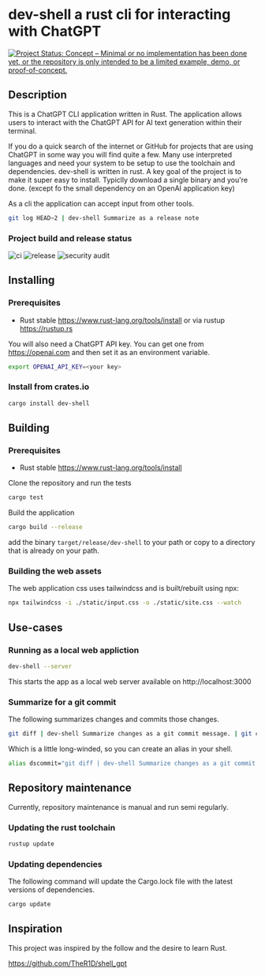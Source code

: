 # dev-shell a rust cli for interacting with ChatGPT

[![Project Status: Concept – Minimal or no implementation has been done yet, or the repository is only intended to be a limited example, demo, or proof-of-concept.](https://www.repostatus.org/badges/latest/concept.svg)](https://www.repostatus.org/#concept)

## Description

This is a ChatGPT CLI application written in Rust. The application allows users to interact with the ChatGPT API for AI text generation within their terminal.

If you do a quick search of the internet or GitHub for projects that are using ChatGPT in some way you will find quite a few. Many use interpreted languages and need your system to be setup to use the toolchain and dependencies. dev-shell is written in rust. A key goal of the project is to make it super easy to install. Typiclly download a single binary and you're done. (except fo the small dependency on an OpenAI application key)

As a cli the application can accept input from other tools.

```bash
git log HEAD~2 | dev-shell Summarize as a release note
```

### Project build and release status

![ci](https://github.com/grahambrooks/dev-shell/actions/workflows/ci.yaml/badge.svg) ![release](https://github.com/grahambrooks/dev-shell/actions/workflows/build.yaml/badge.svg) ![security audit](https://github.com/grahambrooks/dev-shell/actions/workflows/security-audit.yaml/badge.svg)

## Installing

### Prerequisites

- Rust stable https://www.rust-lang.org/tools/install or via rustup https://rustup.rs

You will also need a ChatGPT API key. You can get one from https://openai.com and then set it as an environment variable.

```bash
export OPENAI_API_KEY=<your key>
```

### Install from crates.io

```bash
cargo install dev-shell
````

## Building

### Prerequisites

- Rust stable https://www.rust-lang.org/tools/install

Clone the repository and run the tests

```bash
cargo test
```

Build the application

```bash
cargo build --release
```

add the binary `target/release/dev-shell` to your path or copy to a directory that is already on your path.

### Building the web assets

The web application css uses tailwindcss and is built/rebuilt using npx:

```bash
npx tailwindcss -i ./static/input.css -o ./static/site.css --watch
```

## Use-cases

### Running as a local web appliction

```bash
dev-shell --server
```
This starts the app as a local web server available on http://localhost:3000


### Summarize for a git commit 

The following summarizes changes and commits those changes.

```bash
git diff | dev-shell Summarize changes as a git commit message. | git commit -a -F -
```

Which is a little long-winded, so you can create an alias in your shell.

```bash
alias dscommit="git diff | dev-shell Summarize changes as a git commit message. | git commit -a -F -"
```
## Repository maintenance

Currently, repository maintenance is manual and run semi regularly.

### Updating the rust toolchain

```bash
rustup update
```

### Updating dependencies

The following command will update the Cargo.lock file with the latest versions of dependencies.

```bash
cargo update
```

## Inspiration

This project was inspired by the follow and the desire to learn Rust.

https://github.com/TheR1D/shell_gpt